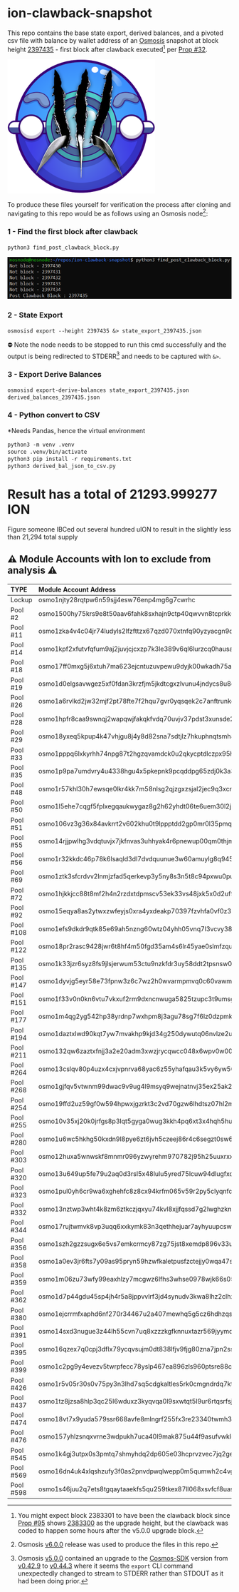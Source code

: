 # ion-clawback-snapshot
This repo contains the base state export, derived balances, and a pivoted csv file with balance by wallet address of an [Osmosis](https://osmosis.zone/) snapshot at block height [2397435](https://www.mintscan.io/osmosis/blocks/2397435) - first block after clawback executed[^1] per [Prop #32](https://www.mintscan.io/osmosis/proposals/32).

![ion](img/ion_clawback.png)

To produce these files yourself for verification the process after cloning and navigating to this repo would be as follows using an Osmosis node[^2]:

### 1 - Find the first block after clawback
```
python3 find_post_clawback_block.py
```
![an_image](img/find_post_clawback_block.png)

### 2 - State Export
```
osmosisd export --height 2397435 &> state_export_2397435.json
```
⛔ Note the node needs to be stopped to run this cmd successfully and the output is being redirected to STDERR[^3] and needs to be captured with `&>`.

### 3 - Export Derive Balances
```
osmosisd export-derive-balances state_export_2397435.json derived_balances_2397435.json
```
### 4 - Python convert to CSV
*Needs Pandas, hence the virtual environment
```
python3 -m venv .venv
source .venv/bin/activate
python3 pip install -r requirements.txt
python3 derived_bal_json_to_csv.py
```
# Result has a total of 21293.999277 ION 
Figure someone IBCed out several hundred uION to result in the slightly less than 21,294 total supply


## ⚠ Module Accounts with Ion to exclude from analysis ⚠

|TYPE     | Module Account Address                                         |
| :---    | :---                                                           |
|Lockup   | osmo1njty28rqtpw6n59sjj4esw76enp4mg6g7cwrhc                    |
|Pool #2  | osmo1500hy75krs9e8t50aav6fahk8sxhajn9ctp40qwvvn8tcprkk6wszun4a5|
|Pool #11 | osmo1zka4v4c04jr74ludyls2lfzfttzx67qzd070xtnfq90yzyacgn9qv6vend|
|Pool #14 | osmo1kpf2xfutvfqfum9aj2juvjcjcxzp7k3le389v6ql6lurzcq0hausa6uyx8|
|Pool #18 | osmo17ff0mxg5j6xtuh7ma623ejcntuzuvpewu9dyjk00wkadh75au3qs0gp8pv|
|Pool #19 | osmo1d0elgsavwgez5xf0fdan3krzfjm5jkdtcgxzlvunu4jndycs8u8qzs5h33|
|Pool #26 | osmo1a6rvlkd2jw32mjf2pt78fte7f2hqu7gvr0yqsqek2c7anftrunkqqq798z|
|Pool #28 | osmo1hpfr8caa9swnqj2wapqwjfakqkfvdq70uvjv37pdst3xunsde2hqkz0na4|
|Pool #29 | osmo18yxeq5kpup4k47vhjgu8j4y8d82sna7sdtjlz7hkuphnqtsmh8asc9vgca|
|Pool #33 | osmo1pppq6lxkyrhh74npg87t2hgzqvamdck0u2qkycptdlczpx95h9tqn4c8d3|
|Pool #35 | osmo1p9pa7umdvry4u4338hgu4x5pkepnk9pcqddpg65zdj0k3a3ucjts85hj73|
|Pool #48 | osmo1r57khl30h7ewsqe0lkr4kk7m58nlsg2qjzgxzsjal2jec9q3xcnqshf4sn|
|Pool #50 | osmo1l5ehe7cqgf5fplxegqaukwygaz8g2h62yhdt06te6uem30l2j9mswf6qct|
|Pool #51 | osmo106vz3g36x84avkrrt2v602khu0t9lppptdd2gp0mr0l35pmqv5fqe2wmhj|
|Pool #55 | osmo14rjjpwlhg3vdqtuvjx7jkfnvas3uhhyak4r6pnewup00qm0thjmsstmrv2|
|Pool #56 | osmo1r32kkdc46p78k6lsaqld3dl7dvdquunue3w60amuylg8q945mqzqehqgcs|
|Pool #69 | osmo1ztk3sfcrdvv2lnmjzfad5qerkevp3y5ny8s3n5t8c94pxwu0putqw3dqtw|
|Pool #72 | osmo1hjkkjcc88t8mf2h4n2rzdxtdpmscv53ek33vs48jxk5x0d2uf9hs59teze|
|Pool #92 | osmo15eqya8as2ytwxzwfeyjs0xra4yxdeakp70397fzvhfa0vf0z3lmslnkzgv|
|Pool #108| osmo1efs9dkdr9qtk85e69ah5nzng60wtz04yhh05vnq7l3vcvy38aj2snmr8r7|
|Pool #122| osmo18pr2rasc9428jwr6t8hf4m50fgd35am4s6lr45yae0slmfzqukgq20jmsw|
|Pool #135| osmo1k33jzr6syz8fs9jlsjerwum53ctu9nzkfdr3uy58ddt2tpsnsw0sl8ff3s|
|Pool #147| osmo1dyvjg5eyr58e73fpnw3z6c7wz2h0wvarmpmvq0c60vawm8e6q70q44v94n|
|Pool #151| osmo1f33v0n0kn6vtu7vkxuf2rm9dxncnwuga5825tzupc3t9umsgt0rsl6u29e |
|Pool #177| osmo1m4qg2yg542hp38yrdnp7wxhpm8j3agu78sg7f6lz0dzpmk4t4cysy9x5mj|
|Pool #194| osmo1daztxlwd90kqt7yw7mvakhp9kjd34g250dywutq06nvlze2u6uhsuk26xw|
|Pool #211| osmo132qw6zaztxfnjj3a2e20adm3xwzjrycqwcc048x6wpv0w00dgl7qvlln2p|
|Pool #264| osmo13cslqv80p4uzx4cxjvpnrva68yac6z55yhafqau3k5vy6yw5027q2yx8ms|
|Pool #268| osmo1gjfqv5vtwnm99dwac9v9ug4l9msyq9wejnatnvj35ex25ak2nrssh3pat9|
|Pool #254| osmo19ffd2uz59gf0w594hpwxjgzrkt3c2vd70gzw6lhdtsz07hl2m7sqfky68k|
|Pool #255| osmo10v35xj20k0jrfgs8p3lqt5gyga0wug3kkh4pq6xt3x4hqh5huvcssp04d3|
|Pool #280| osmo1u6wc5hkhg50kxdn9l8pye6zt6jvh5czeej86r4c6segzt0sw6wnsn7rj2x|
|Pool #303| osmo12huxa5wnwskf8mnmr096yzwyrehm970782j95h25uuxrxxz8wdpq7udusr|
|Pool #320| osmo13u649up5fe79u2aq0d3rsl5x48lulu5yred75lcuw94dlugfxdqq39hz0s|
|Pool #323| osmo1pul0yh6cr9wa6xghehfc8z8cx94krfm065v59r2py5clyqnfq7hq7yt77f|
|Pool #332| osmo13nztwp3wht4k8zm6ztkczjqxyu74kvl8xjjfqssd7g2lwghzknhqn9gpek|
|Pool #344| osmo17rujtwmvk8vp3uqq6xxkymk83n3qethhejuar7ayhyuupcsw66mqmg4k28|
|Pool #356| osmo1szh2gzzsugx6e5vs7emkcrmcy87zg75jst8xemdp896v33u5f5eqt395ku|
|Pool #358| osmo1a0ev3jr6fts7y09as95pryn59hzwfkaletpusfzctejjy0wqa47sxqgy3a|
|Pool #359| osmo1m06zu73wfy99eaxhlzy7mcgwz6lfhs3whse0978wjk66s057h9yswfmgzf|
|Pool #362| osmo1d7p44gdu45sp4jh4r5a8jppvvlrf3jd4synudv3kwa8lhz2clhzsnq04ed|
|Pool #380| osmo1ejcrrmfxaphd6nf270r34467u2a407mewhq5g5cz6hdhzqs7nnxsvpthf9|
|Pool #391| osmo14sxd3nugue3z44lh55cvn7uq8xzzzkgfknnuxtazr569jyymcqys2eykgs|
|Pool #395| osmo16qzex7q0cpj3dflx79ycqvsujm0dt838lfjv9fjg80zna7jpn2ssn3cta4|
|Pool #399| osmo1c2pg9y4evezv5twrpfecc78yslp467ea896zls960ptsre88c07qdpanaj|
|Pool #426| osmo1r5v05r30s0v75py3n3lhd7sq5cdgkaltles5rk0cmgndrdq7ktxqcn64y8|
|Pool #437| osmo1tz8jzsa8hlp3qc25l6wduxz3kyqvqa0l9sxwtqt5l9ur6rtqsrfsjk9rta|
|Pool #474| osmo18vt7x9yuda579ssr668avfe8mlngrf255fx3re23340twmh3ujyqsfr3h8|
|Pool #476| osmo157yhlzsnqxvrne3wdpukh7uca40l9mak875u44f9asufvwkldzzs7tpaal|
|Pool #545| osmo1k4gj3utpx0s3pmtq7shmyhdq2dp605e03hcprvzvec7jq2ge2u7s4r0wp4|
|Pool #569| osmo16dn4uk4xlqshzufy3f0as2pnvdpwqlwepp0m5qumwh2c4vgmp9jqaa0zsh|
|Pool #598| osmo1s46juu2q7ets8tgqaytaaekfs5qu259tkex87ll068xsvfcf8uas6rkavc|

[^1]: You might expect block 2383301 to have been the clawback block since [Prop #95](https://www.mintscan.io/osmosis/proposals/95) shows [2383300](https://www.mintscan.io/osmosis/blocks/2383300) as the upgrade height, but the clawback was coded to happen some hours after the v5.0.0 upgrade block.

[^2]: Osmosis [v6.0.0](https://github.com/osmosis-labs/osmosis/releases/tag/v6.0.0) release was used to produce the files in this repo.

[^3]: Osmosis [v5.0.0](https://github.com/osmosis-labs/osmosis/releases/tag/v5.0.0) contained an upgrade to the [Cosmos-SDK](https://github.com/cosmos/cosmos-sdk) version from [v0.42.9](https://github.com/cosmos/cosmos-sdk/releases/tag/v0.42.9) to [v0.44.3](https://github.com/cosmos/cosmos-sdk/releases/tag/v0.44.3) where it seems the `export` CLI command unexpectedly changed to stream to STDERR rather than STDOUT as it had been doing prior. 



